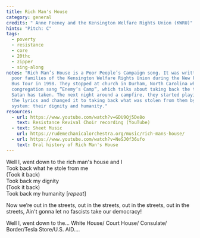 ```yaml
---
title: Rich Man's House
category: general
credits: " Anne Feeney and the Kensington Welfare Rights Union (KWRU)"
hints: "Pitch: C"
tags:
  - poverty
  - resistance
  - core
  - 20thc
  - zipper
  - sing-along
notes: "Rich Man’s House is a Poor People’s Campaign song. It was written by
  poor families of the Kensington Welfare Rights Union during the New Freedom
  Bus Tour in 1998. They stopped at church in Durham, North Carolina where the
  congregation sang “Enemy’s Camp”, which talks about taking back the things
  Satan has taken. The next night around a campfire, they started playing with
  the lyrics and changed it to taking back what was stolen from them by the
  system: their dignity and humanity."
resources:
  - url: https://www.youtube.com/watch?v=GDU9Qj5De8o
    text: Resistance Revival Choir recording (YouTube)
  - text: Sheet Music
    url: https://rudemechanicalorchestra.org/music/rich-mans-house/
  - url: https://www.youtube.com/watch?v=NeSJ0f36ufo
    text: Oral history of Rich Man's House
---
```

Well I, went down to the rich man's house and I\
Took back what he stole from me\
(Took it back)\
Took back my dignity\
(Took it back)\
Took back my humanity [*repeat*]

Now we’re out in the streets,
out in the streets,
out in the streets,
out in the streets,
Ain't gonna let no fascists take our democracy!  

Well I, went down to the… White House/ Court House/ Consulate/ Border/Tesla Store/U.S. AID….
